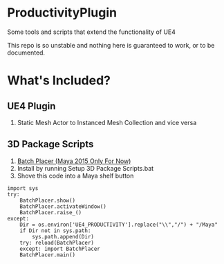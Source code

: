 # ProductivityPlugin
Some tools and scripts that extend the functionality of UE4

This repo is so unstable and nothing here is guaranteed to work, or to be documented.

# What's Included?
## UE4 Plugin
1. Static Mesh Actor to Instanced Mesh Collection and vice versa

## 3D Package Scripts
1. [Batch Placer (Maya 2015 Only For Now)](https://www.youtube.com/watch?v=TcbSW4icYV4)
  1. Install by running Setup 3D Package Scripts.bat
  2. Shove this code into a Maya shelf button

```
import sys
try:
    BatchPlacer.show()
    BatchPlacer.activateWindow()
    BatchPlacer.raise_()
except:
    Dir = os.environ['UE4_PRODUCTIVITY'].replace("\\","/") + "/Maya"
    if Dir not in sys.path:
        sys.path.append(Dir)
    try: reload(BatchPlacer)
    except: import BatchPlacer
    BatchPlacer.main()
```